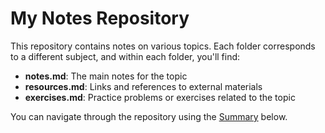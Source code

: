 # My Notes Repository

This repository contains notes on various topics. Each folder corresponds to a different subject, and within each folder, you'll find:

- **notes.md**: The main notes for the topic
- **resources.md**: Links and references to external materials
- **exercises.md**: Practice problems or exercises related to the topic

You can navigate through the repository using the [Summary](./SUMMARY.md) below.
